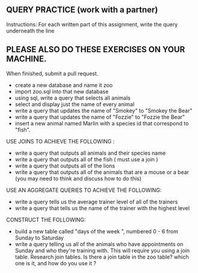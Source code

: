 ## QUERY PRACTICE (work with a partner)

Instructions:
For each written part of this assignment, write the query underneath the line
## PLEASE ALSO DO THESE EXERCISES ON YOUR MACHINE. 

When finished, submit a pull request. 

* create a new database and name it zoo
* import zoo.sql into that new database
* using sql, write a query that selects all animals
* select and display just the name of every animal   
* write a query that updates the name of "Smokey" to "Smokey the Bear"
* write a query that updates the name of "Fozzie" to "Fozzie the Bear"
* insert a new animal named Marlin with a species id that correspond to "fish".


USE JOINS TO ACHIEVE THE FOLLOWING :

* write a query that outputs all animals and their species name
* write a query that outputs all of the fish ( must use a join )
* write a query that outputs all of the lions
* write a query that outputs all of the animals that are a mouse or a bear (you may need to think and discuss how to do this)

USE AN AGGREGATE QUERIES TO ACHIEVE THE FOLLOWING:

* write a query tells us the average trainer level of all of the trainers
* write a query that tells us the name of the trainer with the highest level

CONSTRUCT THE FOLLOWING:

* build a new table called "days of the week ", numbered 0 - 6 from Sunday to Saturday
* write a query telling us all of the animals who have appointments on Sunday and who they're training with. This will require you using a join table.  Research join tables.  Is there a join table in the zoo table? which one is it, and how do you use it ?
